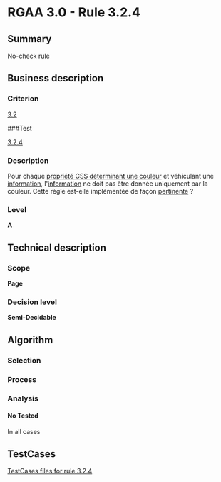 # RGAA 3.0 -  Rule 3.2.4

## Summary

No-check rule

## Business description

### Criterion

[3.2](http://disic.github.io/rgaa_referentiel_en/RGAA3.0_Criteria_English_version_v1.html#crit-3-2)

###Test

[3.2.4](http://disic.github.io/rgaa_referentiel_en/RGAA3.0_Criteria_English_version_v1.html#test-3-2-4)

### Description

Pour chaque <a href="http://references.modernisation.gouv.fr/referentiel-technique-0#mPropCouleur">propri&eacute;t&eacute; CSS d&eacute;terminant une couleur</a> et v&eacute;hiculant une <a href="http://references.modernisation.gouv.fr/referentiel-technique-0#mInfoCouleur">information</a>, l'<a href="http://references.modernisation.gouv.fr/referentiel-technique-0#mInfoCouleur">information</a> ne doit pas &ecirc;tre donn&eacute;e uniquement par la couleur. Cette r&egrave;gle est-elle impl&eacute;ment&eacute;e de fa&ccedil;on <a href="http://references.modernisation.gouv.fr/referentiel-technique-0#mPertinence">pertinente</a> ?

### Level

**A**

## Technical description

### Scope

**Page**

### Decision level

**Semi-Decidable**

## Algorithm

### Selection

### Process

### Analysis

#### No Tested 

In all cases



##  TestCases 

[TestCases files for rule 3.2.4](https://github.com/Asqatasun/Asqatasun/tree/master/rules/rules-rgaa3.0/src/test/resources/testcases/rgaa30/Rgaa30Rule030204/) 


